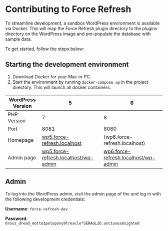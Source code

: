 # Contributing to Force Refresh

To streamline development, a sandbox WordPress environment is available via Docker. This will map the Force Refresh plugin directory to the plugins directory on the WordPress image and pre-populate the database with sample data.

To get started, follow the steps below:

## Starting the development environment

1. Download Docker for your Mac or PC.
2. Start the environment by running `docker-compose up` in the project directory. This will launch all docker containers.

| WordPress Version  | 5  | 6 |
|---|---|---|
| PHP Version  | 7  | 8 |
| Port  | 8081  | 8080 |
| Homepage  | [wp5.force-refresh.localhost](http://wp5.force-refresh.localhost)  | (wp6.force-refresh.localhost) |
| Admin page  | [wp5.force-refresh.localhost/wp-admin](http://wp5.force-refresh.localhost/wp-admin)  | [wp6.force-refresh.localhost/wp-admin](http://wp6.force-refresh.localhost/wp-admin) |


## Admin

To log into the WordPress admin, visit the admin page of the  and log in with the following development credentials:

**Username**: `force-refresh-dev`

**Password**: `dross_dread_motto1polopony9treacle*SERAGLIO.unctuous8sighted`

[Docker]: www.docker.com
